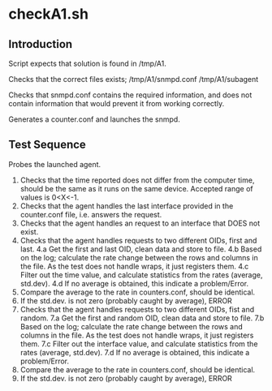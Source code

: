 checkA1.sh
==========

Introduction
------------

Script expects that solution is found in /tmp/A1.

Checks that the correct files exists; 
/tmp/A1/snmpd.conf
/tmp/A1/subagent

Checks that snmpd.conf contains the required information, and does not
contain information that would prevent it from working correctly. 

Generates a counter.conf and launches the snmpd. 


Test Sequence
-------------

Probes the launched agent. 
1. Checks that the time reported does not differ from the computer time, should be the same as it runs on the same device. Accepted range of values is 0<X<-1. 
2. Checks that the agent handles the last interface provided in the counter.conf file, i.e. answers the request. 
3. Checks that the agent handles an request to an interface that DOES not exist.
4. Checks that the agent handles requests to two different OIDs, first and last.
   4.a Get the first and last OID, clean data and store to file. 
   4.b Based on the log; calculate the rate change between the rows and columns
       in the file. As the test does not handle wraps, it just registers them.
   4.c Filter out the time value, and calculate statistics from the rates 
       (average, std.dev).
   4.d If no average is obtained, this indicate a problem/Error.
5. Compare the average to the rate in counters.conf, should be identical.
6. If the std.dev. is not zero (probably caught by average), ERROR 
7. Checks that the agent handles requests to two different OIDs, fist and 
   random. 
   7.a Get the first and random OID, clean data and store to file. 
   7.b Based on the log; calculate the rate change between the rows and columns
       in the file. As the test does not handle wraps, it just registers them.
   7.c Filter out the interface value, and calculate statistics from the rates 
       (average, std.dev).
   7.d If no average is obtained, this indicate a problem/Error.
8. Compare the average to the rate in counters.conf, should be identical.
9. If the std.dev. is not zero (probably caught by average), ERROR 



